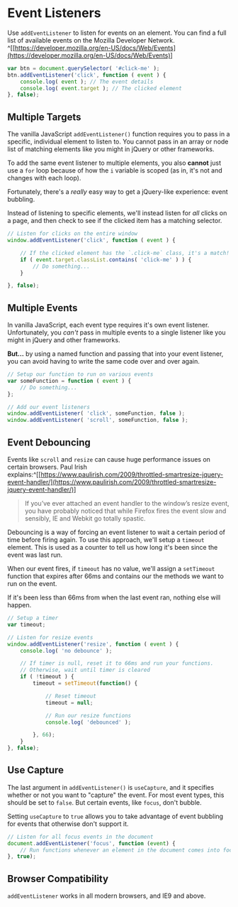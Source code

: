 
# Event Listeners

Use `addEventListener` to listen for events on an element. You can find a full list of available events on the Mozilla Developer Network. ^[[https://developer.mozilla.org/en-US/docs/Web/Events](https://developer.mozilla.org/en-US/docs/Web/Events)]

```javascript
var btn = document.querySelector( '#click-me' );
btn.addEventListener('click', function ( event ) {
	console.log( event ); // The event details
	console.log( event.target ); // The clicked element
}, false);
```


## Multiple Targets

The vanilla JavaScript `addEventListener()` function requires you to pass in a specific, individual element to listen to. You cannot pass in an array or node list of matching elements like you might in jQuery or other frameworks.

To add the same event listener to multiple elements, you also **cannot** just use a `for` loop because of how the `i` variable is scoped (as in, it's not and changes with each loop).

Fortunately, there's a *really* easy way to get a jQuery-like experience: event bubbling.

Instead of listening to specific elements, we'll instead listen for *all* clicks on a page, and then check to see if the clicked item has a matching selector.

```javascript
// Listen for clicks on the entire window
window.addEventListener('click', function ( event ) {

	// If the clicked element has the `.click-me` class, it's a match!
	if ( event.target.classList.contains( 'click-me' ) ) {
		// Do something...
	}

}, false);
```


## Multiple Events

In vanilla JavaScript, each event type requires it's own event listener. Unfortunately, you *can't* pass in multiple events to a single listener like you might in jQuery and other frameworks.

**But...** by using a named function and passing that into your event listener, you can avoid having to write the same code over and over again.

```javascript
// Setup our function to run on various events
var someFunction = function ( event ) {
	// Do something...
};

// Add our event listeners
window.addEventListener( 'click', someFunction, false );
window.addEventListener( 'scroll', someFunction, false );
```


## Event Debouncing

Events like `scroll` and `resize` can cause huge performance issues on certain browsers. Paul Irish explains:^[[https://www.paulirish.com/2009/throttled-smartresize-jquery-event-handler/](https://www.paulirish.com/2009/throttled-smartresize-jquery-event-handler/)]

> If you’ve ever attached an event handler to the window’s resize event, you have probably noticed that while Firefox fires the event slow and sensibly, IE and Webkit go totally spastic.

Debouncing is a way of forcing an event listener to wait a certain period of time before firing again. To use this approach, we'll setup a `timeout` element. This is used as a counter to tell us how long it's been since the event was last run.

When our event fires, if `timeout` has no value, we'll assign a `setTimeout` function that expires after 66ms and contains our the methods we want to run on the event.

If it's been less than 66ms from when the last event ran, nothing else will happen.

```javascript
// Setup a timer
var timeout;

// Listen for resize events
window.addEventListener('resize', function ( event ) {
	console.log( 'no debounce' );

	// If timer is null, reset it to 66ms and run your functions.
	// Otherwise, wait until timer is cleared
	if ( !timeout ) {
		timeout = setTimeout(function() {

			// Reset timeout
			timeout = null;

			// Run our resize functions
			console.log( 'debounced' );

		}, 66);
	}
}, false);
```


## Use Capture

The last argument in `addEventListener()` is `useCapture`, and it specifies whether or not you want to "capture" the event. For most event types, this should be set to `false`. But certain events, like `focus`, don't bubble.

Setting `useCapture` to `true` allows you to take advantage of event bubbling for events that otherwise don't support it.

```javascript
// Listen for all focus events in the document
document.addEventListener('focus', function (event) {
	// Run functions whenever an element in the document comes into focus
}, true);
```

## Browser Compatibility

`addEventListener` works in all modern browsers, and IE9 and above.